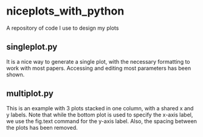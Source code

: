 # niceplots_with_python
A repository of code I use to design my plots

## singleplot.py
It is a nice way to generate a single plot, with the necessary formatting to work with most papers. Accessing and editing most parameters has been shown.

## multiplot.py
This is an example with 3 plots stacked in one column, with a shared x and y labels. Note that while the bottom plot is used to specify the x-axis label, we use the fig.text command for the y-axis label. Also, the spacing between the plots has been removed.

